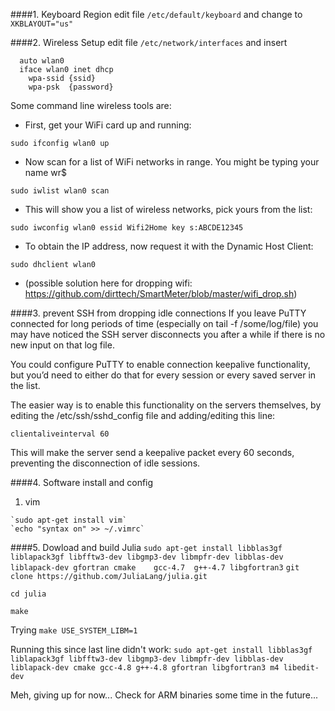 ####1. Keyboard Region
  edit file `/etc/default/keyboard` and change to `XKBLAYOUT="us"`
  
####2. Wireless Setup
  edit file `/etc/network/interfaces` and insert
```
  auto wlan0
  iface wlan0 inet dhcp 
    wpa-ssid {ssid}
    wpa-psk  {password}
```

  Some command line wireless tools are:
  
  * First, get your WiFi card up and running:
  
  `sudo ifconfig wlan0 up`
  
  * Now scan for a list of WiFi networks in range. You might be typing your name wr$
  
  `sudo iwlist wlan0 scan`
  
  * This will show you a list of wireless networks, pick yours from the list:
  
  `sudo iwconfig wlan0 essid Wifi2Home key s:ABCDE12345`
  
  * To obtain the IP address, now request it with the Dynamic Host Client:
  
  `sudo dhclient wlan0`
  
  * (possible solution here for dropping wifi: https://github.com/dirttech/SmartMeter/blob/master/wifi_drop.sh)


####3. prevent SSH from dropping idle connections
  If you leave PuTTY connected for long periods of time (especially on tail -f /some/log/file) you may have noticed the SSH server disconnects you after a while if there is no new input on that log file.

  You could configure PuTTY to enable connection keepalive functionality, but you’d need to either do that for every session or every saved server in the list.

  The easier way is to enable this functionality on the servers themselves, by editing the /etc/ssh/sshd_config file and adding/editing this line:

`clientaliveinterval 60`

  This will make the server send a keepalive packet every 60 seconds, preventing the disconnection of idle sessions.
  
####4. Software install and config
  1. vim

	`sudo apt-get install vim`
	`echo "syntax on" >> ~/.vimrc`

####5. Dowload and build Julia
  `sudo apt-get install libblas3gf liblapack3gf libfftw3-dev libgmp3-dev libmpfr-dev libblas-dev liblapack-dev gfortran cmake    gcc-4.7  g++-4.7 libgfortran3`
  `git clone https://github.com/JuliaLang/julia.git`
  
  `cd julia`
  
  `make`
  
  Trying `make USE_SYSTEM_LIBM=1`
  
  Running this since last line didn't work: `sudo apt-get install libblas3gf liblapack3gf libfftw3-dev libgmp3-dev libmpfr-dev libblas-dev liblapack-dev cmake gcc-4.8 g++-4.8 gfortran libgfortran3 m4 libedit-dev`
  
  Meh, giving up for now... Check for ARM binaries some time in the future...
  
  
  
